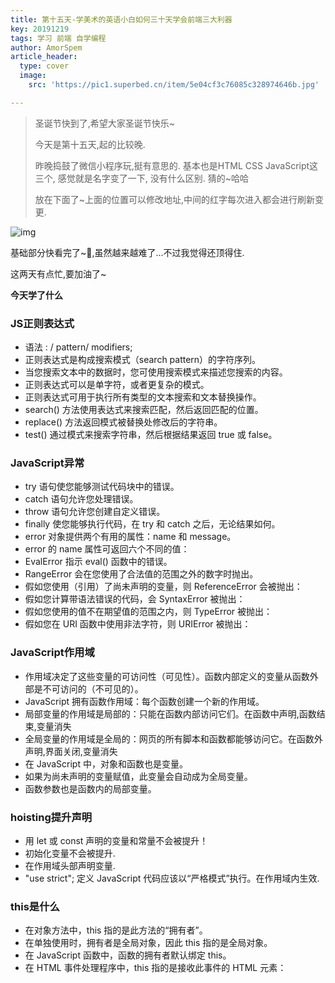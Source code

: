 ```yaml
---
title: 第十五天-学美术的英语小白如何三十天学会前端三大利器
key: 20191219
tags: 学习 前端 自学编程
author: AmorSpem
article_header:
  type: cover
  image:
    src: 'https://pic1.superbed.cn/item/5e04cf3c76085c328974646b.jpg'

---
```


> 圣诞节快到了,希望大家圣诞节快乐~
>
> 今天是第十五天,起的比较晚.
>
> 昨晚捣鼓了微信小程序玩,挺有意思的. 基本也是HTML CSS JavaScript这三个, 感觉就是名字变了一下, 没有什么区别. 猜的~哈哈
>
> 放在下面了~上面的位置可以修改地址,中间的红字每次进入都会进行刷新变更.

<!--more-->

![img](https://pic.superbed.cn/item/5e04cf3276085c32897462cf.jpg)

  基础部分快看完了~💪,虽然越来越难了...不过我觉得还顶得住.

  这两天有点忙,要加油了~



**今天学了什么**

### **JS正则表达式**

- 语法 : / pattern/ modifiers;
- 正则表达式是构成搜索模式（search pattern）的字符序列。
- 当您搜索文本中的数据时，您可使用搜索模式来描述您搜索的内容。
- 正则表达式可以是单字符，或者更复杂的模式。
- 正则表达式可用于执行所有类型的文本搜索和文本替换操作。
- search() 方法使用表达式来搜索匹配，然后返回匹配的位置。
- replace() 方法返回模式被替换处修改后的字符串。
- test() 通过模式来搜索字符串，然后根据结果返回 true 或 false。

### **JavaScript异常**

- try 语句使您能够测试代码块中的错误。
- catch 语句允许您处理错误。
- throw 语句允许您创建自定义错误。
- finally 使您能够执行代码，在 try 和 catch 之后，无论结果如何。
- error 对象提供两个有用的属性：name 和 message。
- error 的 name 属性可返回六个不同的值：
- EvalError 指示 eval() 函数中的错误。
- RangeError 会在您使用了合法值的范围之外的数字时抛出。
- 假如您使用（引用）了尚未声明的变量，则 ReferenceError 会被抛出：
- 假如您计算带语法错误的代码，会 SyntaxError 被抛出：
- 假如您使用的值不在期望值的范围之内，则 TypeError 被抛出：
- 假如您在 URI 函数中使用非法字符，则 URIError 被抛出：

### **JavaScript作用域**

- 作用域决定了这些变量的可访问性（可见性）。函数内部定义的变量从函数外部是不可访问的（不可见的）。
- JavaScript 拥有函数作用域：每个函数创建一个新的作用域。
- 局部变量的作用域是局部的：只能在函数内部访问它们。在函数中声明,函数结束,变量消失
- 全局变量的作用域是全局的：网页的所有脚本和函数都能够访问它。在函数外声明,界面关闭,变量消失
- 在 JavaScript 中，对象和函数也是变量。
- 如果为尚未声明的变量赋值，此变量会自动成为全局变量。
- 函数参数也是函数内的局部变量。

### **hoisting提升声明**

- 用 let 或 const 声明的变量和常量不会被提升！
- 初始化变量不会被提升.
- 在作用域头部声明变量.
- "use strict"; 定义 JavaScript 代码应该以“严格模式”执行。在作用域内生效.

### **this是什么**

- 在对象方法中，this 指的是此方法的“拥有者”。
- 在单独使用时，拥有者是全局对象，因此 this 指的是全局对象。
- 在 JavaScript 函数中，函数的拥有者默认绑定 this。
- 在 HTML 事件处理程序中，this 指的是接收此事件的 HTML 元素：